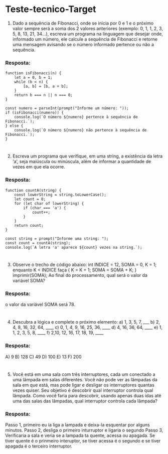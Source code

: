 # Teste-tecnico-Target

1) Dado a sequência de Fibonacci, onde se inicia por 0 e 1 e o próximo valor sempre será a soma dos 2 valores anteriores (exemplo: 0, 1, 1, 2, 3, 5, 8, 13, 21, 34...), escreva um programa na linguagem que desejar onde, informado um número, ele calcule a sequência de Fibonacci e retorne uma mensagem avisando se o número informado pertence ou não a sequência.

### Resposta:

```
function isFibonacci(n) {
    let a = 0, b = 1;
    while (b < n) {
        [a, b] = [b, a + b];
    }
    return b === n || n === 0;
}

const numero = parseInt(prompt("Informe um número: "));
if (isFibonacci(numero)) {
    console.log(`O número ${numero} pertence à sequência de Fibonacci.`);
} else {
    console.log(`O número ${numero} não pertence à sequência de Fibonacci.`);
}
```

#

2) Escreva um programa que verifique, em uma string, a existência da letra ‘a’, seja maiúscula ou minúscula, além de informar a quantidade de vezes em que ela ocorre.

### Resposta:

```
function countA(string) {
    const lowerString = string.toLowerCase();
    let count = 0;
    for (let char of lowerString) {
        if (char === 'a') {
            count++;
        }
    }
    return count;
}

const string = prompt("Informe uma string: ");
const count = countA(string);
console.log(`A letra 'a' aparece ${count} vezes na string.`);
```

#

3) Observe o trecho de código abaixo: int INDICE = 12, SOMA = 0, K = 1; enquanto K < INDICE faça { K = K + 1; SOMA = SOMA + K; } imprimir(SOMA);
Ao final do processamento, qual será o valor da variável SOMA?

### Resposta:
o valor da variável SOMA será 78.

#

4) Descubra a lógica e complete o próximo elemento:
a) 1, 3, 5, 7, ___
b) 2, 4, 8, 16, 32, 64, ____
c) 0, 1, 4, 9, 16, 25, 36, ____
d) 4, 16, 36, 64, ____
e) 1, 1, 2, 3, 5, 8, ____
f) 2,10, 12, 16, 17, 18, 19, ____

### Resposta:

A) 9
B) 128
C) 49
D) 100
E) 13
F) 200

#


5) Você está em uma sala com três interruptores, cada um conectado a uma lâmpada em salas diferentes. Você não pode ver as lâmpadas da sala em que está, mas pode ligar e desligar os interruptores quantas vezes quiser. Seu objetivo é descobrir qual interruptor controla qual lâmpada. Como você faria para descobrir, usando apenas duas idas até uma das salas das lâmpadas, qual interruptor controla cada lâmpada?

### Resposta:
Passo 1, primeiro eu ia liga a lampada e deixa-la esquentar por alguns minutos.
Passo 2, desliga o primeiro inturruptor e ligaria o segundo
Passo 3, Verificaria a sala e veria se a lampada ta quente, acessa ou apagada. Se tiver quente é o prinmeiro interuptor, se tiver acessa é o segundo e se tiver apagada é o terceiro interruptor.

